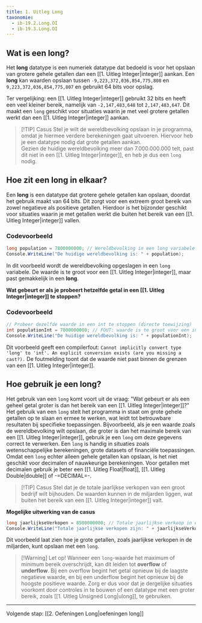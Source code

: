 ```yaml
---
title: 1. Uitleg Long
taxonomie:
  - ib-19.2.Long.OI
  - ib-19.3.Long.OI
---
```


## Wat is een long?
Het **long** datatype is een numeriek datatype dat bedoeld is voor het opslaan van grotere gehele getallen dan een [[1. Uitleg Integer|integer]] aankan. Een **long** kan waarden opslaan tussen `-9,223,372,036,854,775,808` en `9,223,372,036,854,775,807` en gebruikt 64 bits voor opslag.

Ter vergelijking: een [[1. Uitleg Integer|integer]] gebruikt 32 bits en heeft een veel kleiner bereik, namelijk van `-2,147,483,648` tot `2,147,483,647`. Dit maakt een `long` geschikt voor situaties waarin je met veel grotere getallen werkt dan een [[1. Uitleg Integer|integer]] aankan.

> [!TIP] Casus
> Stel je wilt de wereldbevolking opslaan in je programma, omdat je hiermee verdere berekeningen gaat uitvoeren. Hiervoor heb je een datatype nodig dat grote getallen aankan.  
> Gezien de huidige wereldbevolking meer dan 7.000.000.000 telt, past dit niet in een [[1. Uitleg Integer|integer]], en heb je dus een `long` nodig.

## Hoe zit een long in elkaar?
Een **long** is een datatype dat grotere gehele getallen kan opslaan, doordat het gebruik maakt van 64 bits. Dit zorgt voor een extreem groot bereik van zowel negatieve als positieve getallen. Hierdoor is het bijzonder geschikt voor situaties waarin je met getallen werkt die buiten het bereik van een [[1. Uitleg Integer|integer]] vallen.

### Codevoorbeeld
```C#
long population = 7800000000; // Wereldbevolking in een long variabele
Console.WriteLine("De huidige wereldbevolking is: " + population);
```

In dit voorbeeld wordt de wereldbevolking opgeslagen in een `long` variabele. De waarde is te groot voor een [[1. Uitleg Integer|integer]], maar past gemakkelijk in een **long**.

**Wat gebeurt er als je probeert hetzelfde getal in een [[1. Uitleg Integer|integer]] te stoppen?**
### Codevoorbeeld
```C#
// Probeer dezelfde waarde in een int te stoppen (directe toewijzing)
int populationInt = 7800000000; // FOUT: waarde is te groot voor een int
Console.WriteLine("De huidige wereldbevolking is: " + populationInt);
```

Dit voorbeeld geeft een compilerfout:
`Cannot implicitly convert type 'long' to 'int'. An explicit conversion exists (are you missing a cast?).`
De foutmelding toont dat de waarde niet past binnen de grenzen van een [[1. Uitleg Integer|integer]].

## Hoe gebruik je een long?
Het gebruik van een `long` komt voort uit de vraag: "Wat gebeurt er als een geheel getal groter is dan het bereik van een [[1. Uitleg Integer|integer]]?" Het gebruik van een `long` stelt het programma in staat om grote gehele getallen op te slaan en ermee te werken, wat leidt tot betrouwbare resultaten bij specifieke toepassingen. Bijvoorbeeld, als je een waarde zoals de wereldbevolking wilt opslaan, die groter is dan het maximale bereik van een [[1. Uitleg Integer|integer]], gebruik je een `long` om deze gegevens correct te verwerken.
Een `long` is handig in situaties zoals wetenschappelijke berekeningen, grote datasets of financiële toepassingen. Omdat een `long` echter alleen gehele getallen kan opslaan, is het niet geschikt voor decimalen of nauwkeurige berekeningen. Voor getallen met decimalen gebruik je beter een [[1. Uitleg Float|float]], [[1. Uitleg Double|double]] of -=DECIMAL=-.

> [!TIP] Casus
> Stel dat je de totale jaarlijkse verkopen van een groot bedrijf wilt bijhouden. De waarden kunnen in de miljarden liggen, wat buiten het bereik van een [[1. Uitleg Integer|integer]] valt.

**Mogelijke uitwerking van de casus**
```C#
long jaarlijkseVerkopen = 8500000000; // Totale jaarlijkse verkoop in een long variabele
Console.WriteLine("Totale jaarlijkse verkopen zijn: " + jaarlijkseVerkopen + " euro");
```

Dit voorbeeld laat zien hoe je grote getallen, zoals jaarlijkse verkopen in de miljarden, kunt opslaan met een `long`.

> [!Warning] Let op!
> Wanneer een `long`-waarde het maximum of minimum bereik overschrijdt, kan dit leiden tot **overflow** of **underflow**. Bij een overflow begint het getal opnieuw bij de laagste negatieve waarde, en bij een underflow begint het opnieuw bij de hoogste positieve waarde. Zorg er dus voor dat je dergelijke situaties voorkomt door controles in te bouwen of een datatype met een groter bereik, zoals [[1. Uitleg Unsigned Long|ulong]], te gebruiken.

---

Volgende stap: [[2. Oefeningen Long|oefeningen long]]
